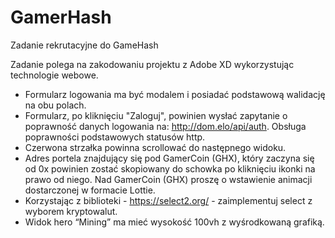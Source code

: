 # GamerHash
Zadanie rekrutacyjne do GameHash

Zadanie polega na zakodowaniu projektu z Adobe XD wykorzystując technologie webowe.

* Formularz logowania ma być modalem i posiadać podstawową walidację na obu polach.
* Formularz, po kliknięciu "Zaloguj", powinien wysłać zapytanie o poprawność danych logowania na: http://dom.elo/api/auth. Obsługa poprawności podstawowych statusów http.
* Czerwona strzałka powinna scrollować do następnego widoku.
* Adres portela znajdujący się pod GamerCoin (GHX), który zaczyna się od 0x powinien zostać skopiowany do schowka po kliknięciu ikonki na prawo od niego. Nad GamerCoin (GHX) proszę o wstawienie animacji dostarczonej w formacie Lottie.
* Korzystając z biblioteki - https://select2.org/ - zaimplementuj select z wyborem kryptowalut.
* Widok hero “Mining” ma mieć wysokość 100vh z wyśrodkowaną grafiką.
